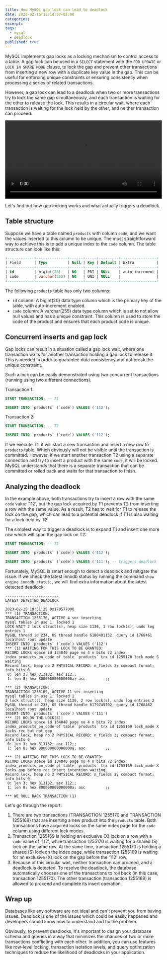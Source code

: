 ```yaml
---
title: How MySQL gap lock can lead to deadlock
date: 2023-02-15T12:14:57+02:00
categories:
excerpt:
tags:
  - mysql
  - deadlock
published: true
---
```


MySQL implements gap locks as a locking mechanism to control access to a table.
A gap lock can be used in a `SELECT` statement with the `FOR UPDATE` or `LOCK IN SHARE MODE` clause, to lock the gap and prevent other transactions from inserting a new row with a duplicate key value in the gap.
This can be useful for enforcing unique constraints or ensuring consistency when processing a series of related transactions.

However, a gap lock can lead to a deadlock when two or more transactions try to lock the same gap simultaneously, and each transaction is waiting for the other to release the lock.
This results in a circular wait, where each transaction is waiting for the lock held by the other, and neither transaction can proceed.

<video controls="controls" width="100%" name="MySQL Deadlock">
  <source src="/images/mysql-deadlock/demo.mp4">
</video>

Let's find out how gap locking works and what actually triggers a deadlock.

## Table structure

Suppose we have a table named `products` with column `code`, and we want the values inserted to this column to be unique.
The most straightforward way to achieve this is to add a unique index to the `code` column.
The table structure can look like this:

```sql
+------------+--------------+------+-----+---------+----------------+
| Field      | Type         | Null | Key | Default | Extra          |
+------------+--------------+------+-----+---------+----------------+
| id         | bigint(20)   | NO   | PRI | NULL    | auto_increment |
| code       | varchar(255) | NO   | UNI | NULL    |                |
+------------+--------------+------+-----+---------+----------------+
```

The following `products` table has only two columns:

* `id` column: A bigint(20) data type column which is the primary key of the table, with auto-increment enabled.
* `code` column: A varchar(255) data type column which is set to not allow null values and has a unique constraint. This column is used to store the code of the product and ensures that each product code is unique.

## Concurrent inserts and gap lock

Gap locks can result in a situation called a gap lock wait, where one transaction waits for another transaction holding a gap lock to release it.
This is needed in order to guarantee data consistency and not break the unique constraint.

Such a lock can be easily demonstrated using two concurrent transactions (running using two different connections).

Transaction 1:

```sql
START TRANSACTION; -- T1

INSERT INTO `products` (`code`) VALUES ('112');
```

Transaction 2:

```sql
START TRANSACTION; -- T2

INSERT INTO `products` (`code`) VALUES ('112');
```

If we execute T1, it will start a new transaction and insert a new row to `products` table.
Which obviously will not be visible until the transaction is committed.
However, if we start another transaction T2 using a separate connection and try to insert a product with the same `code`, it will be locked.
MySQL understands that there is a separate transaction that can be committed or rolled back and waits for that transaction to finish.

## Analyzing the deadlock

In the example above, both transactions try to insert a row with the same `code` value '112', but the gap lock acquired by T1 prevents T2 from inserting a row with the same value.
As a result, T2 has to wait for T1 to release the lock on the gap, which can lead to a potential deadlock if T1 is also waiting for a lock held by T2.

The simplest way to trigger a deadlock is to expand T1 and insert one more row which will span the gap lock on T2:

```sql
START TRANSACTION; -- T1

INSERT INTO `products` (`code`) VALUES ('112');

INSERT INTO `products` (`code`) VALUES ('111'); -- triggers deadlock
```

Fortunately, MySQL is smart enough to detect a deadlock and mitigate the issue.
If we check the latest innodb status by running the command `show engine innodb status;`, we will find extra information about the latest detected deadlock:

```
------------------------
LATEST DETECTED DEADLOCK
------------------------
2023-02-15 18:51:25 0x170577000
*** (1) TRANSACTION:
TRANSACTION 1255170, ACTIVE 4 sec inserting
mysql tables in use 1, locked 1
LOCK WAIT 2 lock struct(s), heap size 1136, 1 row lock(s), undo log entries 1
MySQL thread id 234, OS thread handle 6180401152, query id 1768461 localhost root update
INSERT INTO `products` (`code`) VALUES ('112')
*** (1) WAITING FOR THIS LOCK TO BE GRANTED:
RECORD LOCKS space id 134040 page no 4 n bits 72 index index_products_on_code of table `products` trx id 1255170 lock mode S waiting
Record lock, heap no 2 PHYSICAL RECORD: n_fields 2; compact format; info bits 0
 0: len 3; hex 313132; asc 112;;
 1: len 8; hex 800000000000000a; asc         ;;

*** (2) TRANSACTION:
TRANSACTION 1255169, ACTIVE 11 sec inserting
mysql tables in use 1, locked 1
3 lock struct(s), heap size 1136, 2 row lock(s), undo log entries 2
MySQL thread id 233, OS thread handle 6179745792, query id 1768462 localhost root update
INSERT INTO `products` (`code`) VALUES ('111')
*** (2) HOLDS THE LOCK(S):
RECORD LOCKS space id 134040 page no 4 n bits 72 index index_products_on_code of table `products` trx id 1255169 lock_mode X locks rec but not gap
Record lock, heap no 2 PHYSICAL RECORD: n_fields 2; compact format; info bits 0
 0: len 3; hex 313132; asc 112;;
 1: len 8; hex 800000000000000a; asc         ;;

*** (2) WAITING FOR THIS LOCK TO BE GRANTED:
RECORD LOCKS space id 134040 page no 4 n bits 72 index index_products_on_code of table `products` trx id 1255169 lock_mode X locks gap before rec insert intention waiting
Record lock, heap no 2 PHYSICAL RECORD: n_fields 2; compact format; info bits 0
 0: len 3; hex 313132; asc 112;;
 1: len 8; hex 800000000000000a; asc         ;;

*** WE ROLL BACK TRANSACTION (1)
```

Let's go through the report:

1. There are two transactions (TRANSACTION 1255170 and TRANSACTION 1255169) that are inserting a new product into the `products` table.
Both transactions have acquired locks on the same index page for the `code` column using different lock modes.
2. Transaction 1255169 is holding an exclusive (X) lock on a row with a `code` value of '112', while transaction 1255170 is waiting for a shared (S) lock on the same row.
At the same time, transaction 1255170 is holding a shared (S) lock on the index page, while transaction 1255169 is waiting for an exclusive (X) lock on the gap before the '112' row.
3. Because of this circular wait, neither transaction can proceed, and a deadlock is detected.
To resolve the deadlock, the database automatically chooses one of the transactions to roll back (in this case, transaction 1255170).
The other transaction (transaction 1255169) is allowed to proceed and complete its insert operation.

## Wrap up

Databases like any software are not ideal and can't prevent you from having issues.
Deadlock is one of the issues which could be easily happened and developers should know how to understand and fix the problem.

Obviously, to prevent deadlocks, it's important to design your database schema and queries in a way that minimizes the chances of two or more transactions conflicting with each other.
In addition, you can use features like row-level locking, transaction isolation levels, and query optimization techniques to reduce the likelihood of deadlocks in your application.
